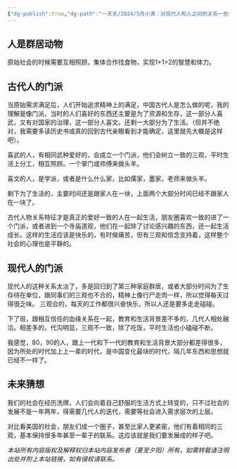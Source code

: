 ```yaml
---
{"dg-publish":true,"dg-path":"一天天/2024/5月小满：对现代人和人之间的关系一些想法.md","permalink":"/一天天/2024/5月小满：对现代人和人之间的关系一些想法/","tags":["思考"],"noteIcon":"1","created":"2024-05-20T20:47:00","updated":"2024-05-21T20:47:00"}
---
```


## 人是群居动物
原始社会的时候需要互相照顾，集体合作找食物，实现1+1>2的智慧和体力。

## 古代人的门派
当原始需求满足后，人们开始追求精神上的满足，中国古代人是怎么做的呢，我的理解是像门派，当时的人们喜好的东西还主要是为了资源和生存，这一部分人喜武，又有对国家的治理，这一部分人喜文。还剩一大部分为了生活。（但并不绝对，我需要多读历史书或真的回到古代亲眼看到才能确定，这里就先大概是这样吧）。

喜武的人，有相同武种爱好的，会成立一个门派，他们会树立一致的三观，平时生活上分工，相互照顾。一个掌门或师傅来做头羊。

喜文的人，是学派，或者是什么什么家，比如儒家，墨家，老师来做头羊。

剩下为了生活的，主要时间还是跟家人在一块，上面两个大部分时间已经不跟家人在一块了。

古代人物关系特征才是真正的爱好一致的人在一起生活，朋友圈喜欢一致的进了一个门派，或者进到一个寺庙道观，他们在一起除了讨论感兴趣的东西，还一起生活成长。这样的生活应该是快乐的，有时候痛苦，但有三观和信念支持着，这样整个社会的心理也是平静的。

## 现代人的门派
现代人的这种关系太淡了，多是回归到了第三种家庭群居，或者大部分时间为了生存待在单位，跟同事们的三观也不合的，精神上像行尸走肉一样，所以觉得每天过得很乏味。
三观合的，每天的工作都很兴奋快乐，所以人还是要多走走碰碰。

下了班，跟相互信任的血缘关系在一起，教育和生活背景差不多的，几代人相处融洽。相差多的，代沟明显，三观不一致，除了吃饭，平时生活也小磕碰不断。

我感觉，80，90的人，跟上一代和下一代的教育和生活背景大部分都差得很多，因为所处的时代加上上一辈的时代，是中国变化最块的时代，隔几年东西和思想就已经不一样了。

## 未来猜想
我们的社会在经历洗牌，人们会向着自己舒服的生活方式上转变的，只不过社会的发展不是一年两年，得需要几代人的迭代，需要等社会进入需求层次的上层。

对比看美国的社会，朋友们成一个圈子，甚至比家人更紧密，他们有着相同的三观，基本保持很多年甚至一辈子的联系。这应该就是我们要发展成的样子吧。




<div class="transclusion internal-embed is-loaded"><div class="markdown-embed">




*本站所有内容版权及解释权归本站内容发布者（夏至夕阳）所有，如需转载请注明出处并附上本站链接，如有侵权请联系。*


</div></div>

